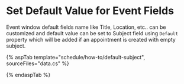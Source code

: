 # Set Default Value for Event Fields

Event window default fields name like Title, Location, etc.. can be customized and default value can be set to Subject field using `Default` property which will be added if an appointment is created with empty subject.

{% aspTab template="schedule/how-to/default-subject", sourceFiles="data.cs"  %}

{% endaspTab %}